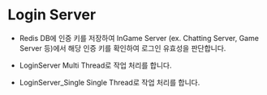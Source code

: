 # Login Server
- Redis DB에 인증 키를 저장하여 InGame Server (ex. Chatting Server, Game Server 등)에서 해당 인증 키를 확인하여 로그인 유효성을 판단합니다.

- LoginServer
Multi Thread로 작업 처리를 합니다.

- LoginServer_Single
Single Thread로 작업 처리를 합니다.
